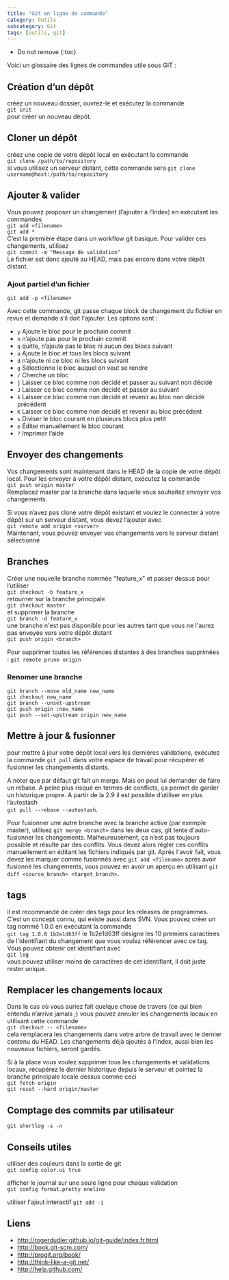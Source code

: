 ```yaml
---
title: "Git en ligne de commande"
category: Outils
subcategory: Git
tags: [outils, git]
---
```

* Do not remove
{:toc}

Voici un glossaire des lignes de commandes utile sous GIT :

## Création d’un dépôt
créez un nouveau dossier, ouvrez-le et exécutez la commande<br/>
`git init` <br/>
pour créer un nouveau dépôt. 

## Cloner un dépôt
créez une copie de votre dépôt local en exécutant la commande<br/>
`git clone /path/to/repository`<br/>
si vous utilisez un serveur distant, cette commande sera
`git clone username@host:/path/to/repository`

## Ajouter & valider
Vous pouvez proposer un changement (l’ajouter à l’Index) en exécutant les commandes<br/>
`git add <filename>`<br/>
`git add *`<br/>
C’est la première étape dans un workflow git basique. Pour valider ces changements, utilisez<br/>
`git commit -m "Message de validation"`<br/>
Le fichier est donc ajouté au HEAD, mais pas encore dans votre dépôt distant.

### Ajout partiel d’un fichier
`git add -p <filename>`

Avec cette commande, git passe chaque block de changement du fichier en revue et demande s’il doit l'ajouter. Les options sont :

  * `y` Ajoute le bloc pour le prochain commit
  * `n` n’ajoute pas pour le prochain commit
  * `q` quitte, n’ajoute pas le bloc ni aucun des blocs suivant
  * `a` Ajoute le bloc et tous les blocs suivant
  * `d` n’ajoute ni ce bloc ni les blocs suivant
  * `g` Sélectionne le bloc auquel on veut se rendre
  * `/` Cherche un bloc
  * `j` Laisser ce bloc comme non décidé et passer au suivant non décidé
  * `J` Laisser ce bloc comme non décidé et passer au suivant
  * `k` Laisser ce bloc comme non décidé et revenir au bloc non décidé précédent
  * `K` Laisser ce bloc comme non décidé et revenir au bloc précédent
  * `s` Diviser le bloc courant en plusieurs blocs plus petit
  * `e` Éditer manuellement le bloc courant
  * `?` Imprimer l’aide

## Envoyer des changements
Vos changements sont maintenant dans le HEAD de la copie de votre dépôt local. Pour les envoyer à votre dépôt distant, 
exécutez la commande<br/>
`git push origin master`<br/>
Remplacez master par la branche dans laquelle vous souhaitez envoyer vos changements.

Si vous n’avez pas cloné votre dépôt existant et voulez le connecter à votre dépôt sur un serveur distant,
vous devez l’ajouter avec<br/>
`git remote add origin <server>`<br/>
Maintenant, vous pouvez envoyer vos changements vers le serveur distant sélectionné

## Branches
Créer une nouvelle branche nommée "feature_x" et passer dessus pour l’utiliser<br/>
`git checkout -b feature_x`<br/>
retourner sur la branche principale<br/>
`git checkout master`<br/>
et supprimer la branche<br/>
`git branch -d feature_x`<br/>
une branche n'est pas disponible pour les autres tant que vous ne l'aurez pas envoyée vers votre dépôt distant<br/>
`git push origin <branch>`

Pour supprimer toutes les références distantes à des branches supprimées :
`git remote prune origin`

### Renomer une branche
```shell
git branch --move old_name new_name
git checkout new_name
git branch --unset-upstream
git push origin :new_name
git push --set-upstream origin new_name
```


## Mettre à jour & fusionner
pour mettre à jour votre dépôt local vers les dernières validations, exécutez la commande `git pull` dans votre espace de travail pour récupérer et fusionner les changements distants. 

A noter que par défaut git fait un merge. Mais on peut lui demander de faire un rebase. A peine plus risqué en termes de conflicts, ça permet de garder un historique propre. A partir de la 2.9 il est possible d’utiliser en plus l’autostash <br/>
`git pull --rebase --autostash`.

Pour fusionner une autre branche avec la branche active (par exemple master), utilisez `git merge <branch>`
dans les deux cas, git tente d'auto-fusionner les changements. Malheureusement, ça n’est pas toujours possible et 
résulte par des conflits. Vous devez alors régler ces conflits manuellement en éditant les fichiers indiqués par git. 
Après l'avoir fait, vous devez les marquer comme fusionnés avec `git add <filename>`
après avoir fusionné les changements, vous pouvez en avoir un aperçu en utilisant `git diff <source_branch> <target_branch>`.

## tags
il est recommandé de créer des tags pour les releases de programmes. C’est un concept connu, qui existe aussi dans SVN. 
Vous pouvez créer un tag nommé 1.0.0 en exécutant la commande<br/>
`git tag 1.0.0 1b2e1d63ff`
le 1b2e1d63ff désigne les 10 premiers caractères de l'identifiant du changement que vous voulez référencer avec ce tag.
Vous pouvez obtenir cet identifiant avec<br/>
`git log`<br/>
vous pouvez utiliser moins de caractères de cet identifiant, il doit juste rester unique.


## Remplacer les changements locaux
Dans le cas où vous auriez fait quelque chose de travers (ce qui bien entendu n’arrive jamais ;) 
vous pouvez annuler les changements locaux en utilisant cette commande<br/>
`git checkout -- <filename>`<br/>
cela remplacera les changements dans votre arbre de travail avec le dernier contenu du HEAD. 
Les changements déjà ajoutés à l'index, aussi bien les nouveaux fichiers, seront gardés.

Si à la place vous voulez supprimer tous les changements et validations locaux, récupérez le dernier historique depuis 
le serveur et pointez la branche principale locale dessus comme ceci<br/>
`git fetch origin`<br/>
`git reset --hard origin/master`


## Comptage des commits par utilisateur
`git shortlog -s -n`

## Conseils utiles
utiliser des couleurs dans la sortie de git<br/>
`git config color.ui true`

afficher le journal sur une seule ligne pour chaque validation<br/>
`git config format.pretty oneline`

utiliser l'ajout interactif
`git add -i`

## Liens
  * <http://rogerdudler.github.io/git-guide/index.fr.html>
  * <http://book.git-scm.com/>
  * <http://progit.org/book/>
  * <http://think-like-a-git.net/>
  * <http://help.github.com/>
  